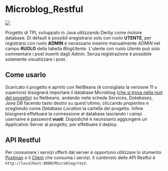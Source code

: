 # Microblog_Restful
![](https://img.shields.io/badge/PROGETTO-SCOLASTICO-green?style=for-the-badge&logo=google-scholar&logoColor=green)

  Progetto di TPI, sviluppato in Java utilizzando Derby come motore database.
  Di default è possibil eregistrarsi solo con ruolo **UTENTE**, per registrarsi con ruolo **ADMIN** è necessario inserire manualmente       _ADMIN_ nel campo **RUOLO** della tabella _BlogUtente_.
  L'utente con ruolo _Utente_ può solo commentare i post inseriti dagli _Admin_. Senza registrazione è possibile solamente visualizzare i   post.
  
## Come usarlo
  Scaricato il progetto e aprirlo con NetBeans (è consigliata la versione 11 o superiore) bisognerà importare il database Microblog ([che si trova nella root del progetto](https://github.com/Tutor-00/Microblog_Restful/tree/master/Microblog)) su Netbeans, andando nella scheda _Services_, _Databases_, _Java DB_ facendo tasto destro su quest'ultimo, cliccando _properties_ e scegliendo come _Database Location_ la cartella del progetto. Infine bisognerà effettuare la connessione al database lasciando i campi username e password **vuoti**. Dopodiché è necessario aggiungere un Application Server al progetto, per effettuare il deploy.
  
## API Restful
  Per consumare i servizi offerti dal server è opportuno utilizzare lo stumento [Postman](https://www.postman.com/) o il [Client](https://github.com/Tutor-00/Microblog_Client) che consuma i servizi. Il contensto delle API Restful è ```http://localhost:8080/Microblog/rest```.


    
